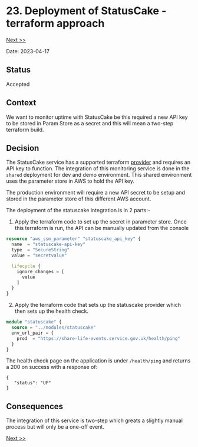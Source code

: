 # 23. Deployment of StatusCake - terraform approach

[Next >>](9999-end.md)

Date: 2023-04-17

## Status

Accepted

## Context
We want to monitor uptime with StatusCake be this required a new API key to be stored in Param Store as a secret and this
will mean a two-step terraform build.

## Decision
The StatusCake service has a supported terraform [provider](https://registry.terraform.io/providers/StatusCakeDev/statuscake/latest/docs)
and requires an API key to function.  The integration of this monitoring  service is done in the `shared` deployment
for dev and demo environment.  This shared environment uses the parameter store in AWS to hold the API key.

The production environment will require a new API secret to be setup and stored in the parameter
store of this different AWS account.

The deployment of the statuscake integration is in 2 parts:-
1. Apply the terraform code to set up the secret in parameter store.  Once this terraform is run, the API can be manually updated from the console
```terraform
resource "aws_ssm_parameter" "statuscake_api_key" {
  name  = "statuscake-api-key"
  type  = "SecureString"
  value = "secretvalue"

  lifecycle {
    ignore_changes = [
      value
    ]
  }
}

```

2. Apply the terraform code that sets up the statuscake provider which then sets up the health check.

```terraform
module "statuscake" {
  source = "../modules/statuscake"
  env_url_pair = {
    prod  = "https://share-life-events.service.gov.uk/health/ping"
  }
}
```
The health check page on the application is under `/health/ping` and returns a 200 on success with a response of:
```json5
{
   "status": "UP"
}
```




## Consequences
The integration of this service is two-step which greats a slightly manual process but will only be a one-off event.

[Next >>](9999-end.md)
